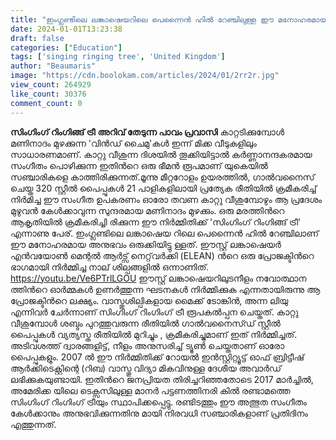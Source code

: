 ```yaml
---
title: "ഇംഗ്ലണ്ടിലെ ലങ്കാഷെയറിലെ പെന്നൈൻ ഹിൽ റേഞ്ചിലുള്ള ഈ മനോഹരമായ അനുഭവം എന്താണ് ?"
date: 2024-01-01T13:23:38
draft: false
categories: ["Education"]
tags: ['singing ringing tree', 'United Kingdom']
author: "Beaumaris"
image: "https://cdn.boolokam.com/articles/2024/01/2rr2r.jpg"
view_count: 264929
like_count: 30376
comment_count: 0
---
```


**സിംഗിംഗ് റിംഗിങ്ങ് ട്രീ** **അറിവ് തേടുന്ന പാവം പ്രവാസി** കാറ്റടിക്കുമ്പോള്‍ മണിനാദം മുഴക്കുന്ന 'വിന്‍ഡ് ചൈമു'കള്‍ ഇന്ന് മിക്ക വീടുകളിലും സാധാരണമാണ്. കാറ്റു വീശുന്ന ദിശയില്‍ തൂക്കിയിട്ടാല്‍ കര്‍ണ്ണാനന്ദകരമായ സംഗീതം പൊഴിക്കുന്ന ഇതിന്‍റെ ഒരു ഭീമന്‍ രൂപമാണ് യുകെയില്‍ സഞ്ചാരികളെ കാത്തിരിക്കുന്നത്.മൂന്നു മീറ്ററോളം ഉയരത്തില്‍, ഗാല്‍വനൈസ് ചെയ്ത 320 സ്റ്റീല്‍ പൈപ്പുകള്‍ 21 പാളികളിലായി പ്രത്യേക രീതിയില്‍ ക്രമീകരിച്ച് നിര്‍മിച്ച ഈ സംഗീത ഉപകരണം ഓരോ തവണ കാറ്റു വീശുമ്പോഴും ആ പ്രദേശം മുഴുവന്‍ കേള്‍ക്കാവുന്ന സുന്ദരമായ മണിനാദം മുഴക്കും. ഒരു മരത്തിന്‍റെ ആകൃതിയില്‍ ക്രമീകരിച്ചി രിക്കുന്ന ഈ നിര്‍മ്മിതിക്ക് 'സിംഗിംഗ് റിംഗിങ്ങ് ട്രീ' എന്നാണു പേര്. ഇംഗ്ലണ്ടിലെ ലങ്കാഷെയ റിലെ പെന്നൈൻ ഹിൽ റേഞ്ചിലാണ് ഈ മനോഹരമായ അനുഭവം ഒരുക്കിയിട്ടു ള്ളത്. ഈസ്റ്റ് ലങ്കാഷെയർ എൻവയോൺ മെന്റൽ ആർട്സ് നെറ്റ്‌വർക്കി (ELEAN) ന്‍റെ ഒരു പ്രോജക്ടിന്‍റെ ഭാഗമായി നിര്‍മ്മിച്ച നാല് ശില്പങ്ങളില്‍ ഒന്നാണിത്. https://youtu.be/Ve6PTrlLGOU ഈസ്റ്റ് ലങ്കാഷെയറിലുടനീളം നവോത്ഥാന ത്തിന്‍റെ ഓര്‍മ്മകള്‍ ഉണര്‍ത്തുന്ന ഘടനകള്‍ നിര്‍മ്മിക്കുക എന്നതായിരുന്നു ആ പ്രോജക്ടിന്‍റെ ലക്ഷ്യം. വാസ്തുശില്പികളായ മൈക്ക് ടോങ്കിൻ, അന്ന ലിയു എന്നിവർ ചേര്‍ന്നാണ് സിംഗിംഗ് റിംഗിംഗ് ട്രീ രൂപകൽപ്പന ചെയ്തത്. കാറ്റു വീശുമ്പോള്‍ ശബ്ദം പുറത്തുവരുന്ന രീതിയില്‍ ഗാൽവനൈസ്ഡ് സ്റ്റീല്‍ പൈപ്പുകൾ വ്യത്യസ്ത രീതിയില്‍ മുറിച്ചും , ക്രമീകരിച്ചുമാണ് ഇത് നിര്‍മ്മിച്ചത്. അടിവശത്ത് ദ്വാരങ്ങളിട്ട്, നീളം അനുസരിച്ച് ട്യൂൺ ചെയ്തതാണ് ഓരോ പൈപ്പുകളും. 2007 ൽ ഈ നിര്‍മ്മിതിക്ക് റോയൽ ഇൻസ്റ്റിറ്റ്യൂട്ട് ഓഫ് ബ്രിട്ടീഷ് ആർക്കിടെക്റ്റിന്റെ (റിബ) വാസ്തു വിദ്യാ മികവിനുള്ള ദേശീയ അവാർഡ് ലഭിക്കുകയുണ്ടായി. ഇതിന്‍റെ ജനപ്രിയത തിരിച്ചറിഞ്ഞതോടെ 2017 മാർച്ചിൽ, അമേരിക്ക യിലെ ടെക്സസിലുള്ള മാനർ പട്ടണത്തിനരി കില്‍ രണ്ടാമത്തെ സിംഗിംഗ് റിംഗിംഗ് ട്രീയും സ്ഥാപിക്കപ്പെട്ടു. രണ്ടിടത്തും ഈ അത്ഭുത സംഗീതം കേള്‍ക്കാനും അനുഭവിക്കുന്നതിനു മായി നിരവധി സഞ്ചാരികളാണ് പ്രതിദിനം എത്തുന്നത്.
